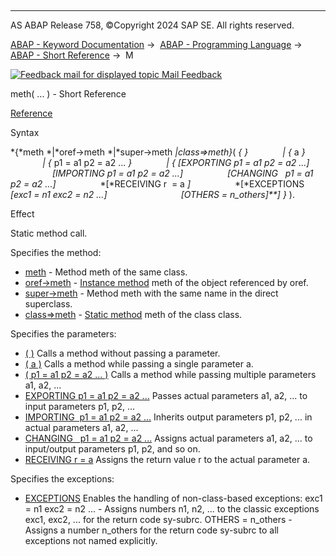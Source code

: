   

* * *

AS ABAP Release 758, ©Copyright 2024 SAP SE. All rights reserved.

[ABAP - Keyword Documentation](https://help.sap.com/doc/abapdocu_latest_index_htm/latest/en-US/abenabap.htm) →  [ABAP - Programming Language](https://help.sap.com/doc/abapdocu_latest_index_htm/latest/en-US/abenabap_reference.htm) →  [ABAP - Short Reference](https://help.sap.com/doc/abapdocu_latest_index_htm/latest/en-US/abenabap_shortref.htm) →  M

 [![](Mail.gif?object=Mail.gif "Feedback mail for displayed topic") Mail Feedback](mailto:f1_help@sap.com?subject=Feedback%20on%20ABAP%20Documentation&body=Document:%20meth%28%20...%20%29%2C%20ABENMETH_CALL_SHORTREF%2C%20758%0D%0A%0D%0AError:%0D%0A%0D%0A%0D%0A%0D%0ASuggestion%20for%20improvement:)

meth( ... ) - Short Reference

[Reference](https://help.sap.com/doc/abapdocu_latest_index_htm/latest/en-US/abapcall_method_static_short.htm)

Syntax

*{*meth
*|*oref->meth
*|*super->meth
*|*class=>meth*}*( *{* *}*
             *|* *{* a *}*
             *|* *{* p1 = a1 p2 = a2 ... *}*
             *|* *{* *\[*EXPORTING p1 = a1 p2 = a2 ...*\]*
                 *\[*IMPORTING p1 = a1 p2 = a2 ...*\]*
                 *\[*CHANGING   p1 = a1 p2 = a2 ...*\]*
                 *\[*RECEIVING r  = a *\]*
                 *\[*EXCEPTIONS *\[*exc1 = n1 exc2 = n2 ...*\]*
                             *\[*OTHERS = n\_others*\]**\]* *}* ).

Effect

Static method call.

Specifies the method:

-   [meth](https://help.sap.com/doc/abapdocu_latest_index_htm/latest/en-US/abapcall_method_meth_ident_stat.htm) - Method meth of the same class.
-   [oref->meth](https://help.sap.com/doc/abapdocu_latest_index_htm/latest/en-US/abapcall_method_meth_ident_stat.htm) - [Instance method](https://help.sap.com/doc/abapdocu_latest_index_htm/latest/en-US/abeninstance_method_glosry.htm "Glossary Entry") meth of the object referenced by oref.
-   [super->meth](https://help.sap.com/doc/abapdocu_latest_index_htm/latest/en-US/abapcall_method_meth_ident_stat.htm) - Method meth with the same name in the direct superclass.
-   [class=>meth](https://help.sap.com/doc/abapdocu_latest_index_htm/latest/en-US/abapcall_method_meth_ident_stat.htm) - [Static method](https://help.sap.com/doc/abapdocu_latest_index_htm/latest/en-US/abenstatic_method_glosry.htm "Glossary Entry") meth of the class class.

Specifies the parameters:

-   [( )](https://help.sap.com/doc/abapdocu_latest_index_htm/latest/en-US/abapcall_method_static_short.htm)
    Calls a method without passing a parameter.
-   [( a )](https://help.sap.com/doc/abapdocu_latest_index_htm/latest/en-US/abapcall_method_static_short.htm)
    Calls a method while passing a single parameter a.
-   [( p1 = a1 p2 = a2 ... )](https://help.sap.com/doc/abapdocu_latest_index_htm/latest/en-US/abapcall_method_static_short.htm)
    Calls a method while passing multiple parameters a1, a2, ...
-   [EXPORTING p1 = a1 p2 = a2 ...](https://help.sap.com/doc/abapdocu_latest_index_htm/latest/en-US/abapcall_method_parameters.htm)
    Passes actual parameters a1, a2, ... to input parameters p1, p2, ...
-   [IMPORTING  p1 = a1 p2 = a2 ...](https://help.sap.com/doc/abapdocu_latest_index_htm/latest/en-US/abapcall_method_parameters.htm)
    Inherits output parameters p1, p2, ... in actual parameters a1, a2, ...
-   [CHANGING   p1 = a1 p2 = a2 ...](https://help.sap.com/doc/abapdocu_latest_index_htm/latest/en-US/abapcall_method_parameters.htm)
    Assigns actual parameters a1, a2, ... to input/output parameters p1, p2, and so on.
-   [RECEIVING r = a](https://help.sap.com/doc/abapdocu_latest_index_htm/latest/en-US/abapcall_method_parameters.htm)
    Assigns the return value r to the actual parameter a.
    

Specifies the exceptions:

-   [EXCEPTIONS](https://help.sap.com/doc/abapdocu_latest_index_htm/latest/en-US/abapcall_method_parameters.htm)
    Enables the handling of non-class-based exceptions:
    exc1 = n1 exc2 = n2 ... - Assigns numbers n1, n2, ... to the classic exceptions exc1, exc2, ... for the return code sy-subrc.
    OTHERS = n\_others - Assigns a number n\_others for the return code sy-subrc to all exceptions not named explicitly.